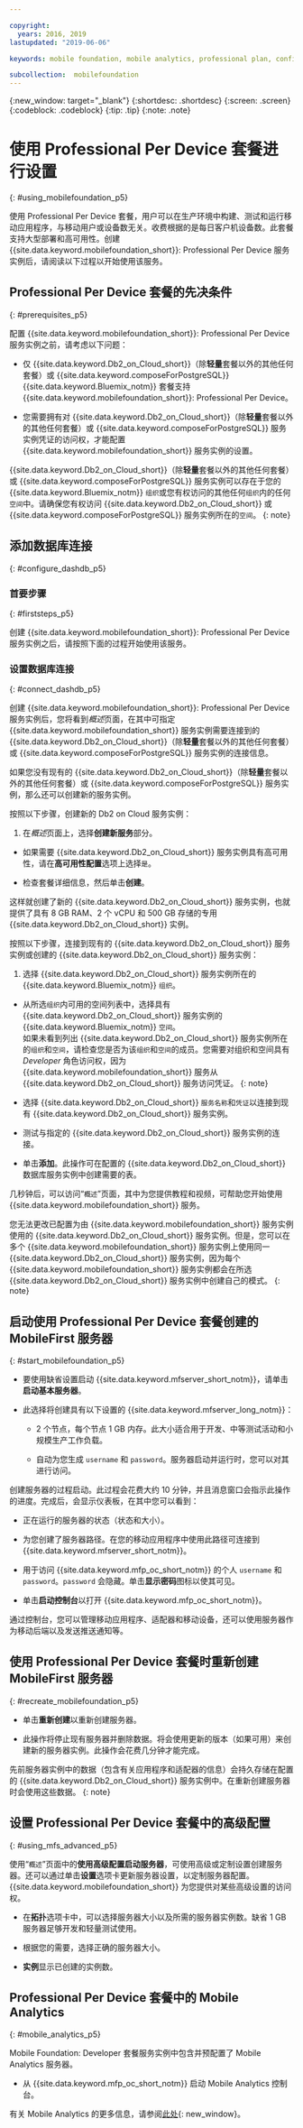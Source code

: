 ```yaml
---

copyright:
  years: 2016, 2019
lastupdated: "2019-06-06"

keywords: mobile foundation, mobile analytics, professional plan, configure database

subcollection:  mobilefoundation
---
```


{:new_window: target="_blank"}
{:shortdesc: .shortdesc}
{:screen:  .screen}
{:codeblock:  .codeblock}
{:tip: .tip}
{:note: .note}

#	使用 Professional Per Device 套餐进行设置
{: #using_mobilefoundation_p5}

使用 Professional Per Device 套餐，用户可以在生产环境中构建、测试和运行移动应用程序，与移动用户或设备数无关。收费根据的是每日客户机设备数。此套餐支持大型部署和高可用性。创建 {{site.data.keyword.mobilefoundation_short}}: Professional Per Device 服务实例后，请阅读以下过程以开始使用该服务。

## Professional Per Device 套餐的先决条件
{: #prerequisites_p5}

配置 {{site.data.keyword.mobilefoundation_short}}: Professional Per Device 服务实例之前，请考虑以下问题：
* 仅 {{site.data.keyword.Db2_on_Cloud_short}}（除**轻量**套餐以外的其他任何套餐）或 {{site.data.keyword.composeForPostgreSQL}} {{site.data.keyword.Bluemix_notm}} 套餐支持 {{site.data.keyword.mobilefoundation_short}}: Professional Per Device。

* 您需要拥有对 {{site.data.keyword.Db2_on_Cloud_short}}（除**轻量**套餐以外的其他任何套餐）或 {{site.data.keyword.composeForPostgreSQL}} 服务实例凭证的访问权，才能配置 {{site.data.keyword.mobilefoundation_short}} 服务实例的设置。

{{site.data.keyword.Db2_on_Cloud_short}}（除**轻量**套餐以外的其他任何套餐）或 {{site.data.keyword.composeForPostgreSQL}} 服务实例可以存在于您的 {{site.data.keyword.Bluemix_notm}} `组织`或您有权访问的其他任何`组织`内的任何`空间`中。请确保您有权访问 {{site.data.keyword.Db2_on_Cloud_short}} 或 {{site.data.keyword.composeForPostgreSQL}} 服务实例所在的`空间`。
{: note}

## 添加数据库连接
{: #configure_dashdb_p5}

###  首要步骤
{: #firststeps_p5}

创建 {{site.data.keyword.mobilefoundation_short}}: Professional Per Device 服务实例之后，请按照下面的过程开始使用该服务。

### 设置数据库连接
{: #connect_dashdb_p5}

创建 {{site.data.keyword.mobilefoundation_short}}: Professional Per Device 服务实例后，您将看到*概述*页面，在其中可指定 {{site.data.keyword.mobilefoundation_short}} 服务实例需要连接到的 {{site.data.keyword.Db2_on_Cloud_short}}（除**轻量**套餐以外的其他任何套餐）或 {{site.data.keyword.composeForPostgreSQL}} 服务实例的连接信息。

如果您没有现有的 {{site.data.keyword.Db2_on_Cloud_short}}（除**轻量**套餐以外的其他任何套餐）或 {{site.data.keyword.composeForPostgreSQL}} 服务实例，那么还可以创建新的服务实例。

按照以下步骤，创建新的 Db2 on Cloud 服务实例：

1. 在*概述*页面上，选择**创建新服务**部分。

+ 如果需要 {{site.data.keyword.Db2_on_Cloud_short}} 服务实例具有高可用性，请在**高可用性配置**选项上选择`是`。

+ 检查套餐详细信息，然后单击**创建**。

这样就创建了新的 {{site.data.keyword.Db2_on_Cloud_short}} 服务实例，也就提供了具有 8 GB RAM、2 个 vCPU 和 500 GB 存储的专用 {{site.data.keyword.Db2_on_Cloud_short}} 实例。

按照以下步骤，连接到现有的 {{site.data.keyword.Db2_on_Cloud_short}} 服务实例或创建的 {{site.data.keyword.Db2_on_Cloud_short}} 服务实例：

1. 选择 {{site.data.keyword.Db2_on_Cloud_short}} 服务实例所在的 {{site.data.keyword.Bluemix_notm}} `组织`。

+ 从所选`组织`内可用的空间列表中，选择具有 {{site.data.keyword.Db2_on_Cloud_short}} 服务实例的 {{site.data.keyword.Bluemix_notm}} `空间`。   
如果未看到列出 {{site.data.keyword.Db2_on_Cloud_short}} 服务实例所在的`组织`和`空间`，请检查您是否为该`组织`和`空间`的成员。您需要对组织和空间具有 *Developer* 角色访问权，因为 {{site.data.keyword.mobilefoundation_short}} 服务从 {{site.data.keyword.Db2_on_Cloud_short}} 服务访问凭证。
{: note}
+ 选择 {{site.data.keyword.Db2_on_Cloud_short}} `服务名称`和`凭证`以连接到现有 {{site.data.keyword.Db2_on_Cloud_short}} 服务实例。

+  测试与指定的 {{site.data.keyword.Db2_on_Cloud_short}} 服务实例的连接。

+  单击**添加**。此操作可在配置的 {{site.data.keyword.Db2_on_Cloud_short}} 数据库服务实例中创建需要的表。

几秒钟后，可以访问“`概述`”页面，其中为您提供教程和视频，可帮助您开始使用 {{site.data.keyword.mobilefoundation_short}} 服务。

您无法更改已配置为由 {{site.data.keyword.mobilefoundation_short}} 服务实例使用的 {{site.data.keyword.Db2_on_Cloud_short}} 服务实例。但是，您可以在多个 {{site.data.keyword.mobilefoundation_short}} 服务实例上使用同一 {{site.data.keyword.Db2_on_Cloud_short}} 服务实例，因为每个 {{site.data.keyword.mobilefoundation_short}} 服务实例都会在所选 {{site.data.keyword.Db2_on_Cloud_short}} 服务实例中创建自己的模式。
{: note}

## 启动使用 Professional Per Device 套餐创建的 MobileFirst 服务器
{: #start_mobilefoundation_p5}

* 要使用缺省设置启动 {{site.data.keyword.mfserver_short_notm}}，请单击**启动基本服务器**。

* 此选择将创建具有以下设置的 {{site.data.keyword.mfserver_long_notm}}：
    -  2 个节点，每个节点 1 GB 内存。此大小适合用于开发、中等测试活动和小规模生产工作负载。

    -	自动为您生成 `username` 和 `password`。服务器启动并运行时，您可以对其进行访问。

创建服务器的过程启动。此过程会花费大约 10 分钟，并且消息窗口会指示此操作的进度。完成后，会显示仪表板，在其中您可以看到：

  -	正在运行的服务器的状态（状态和大小）。

  -	为您创建了服务器路径。在您的移动应用程序中使用此路径可连接到 {{site.data.keyword.mfserver_short_notm}}。

  -	用于访问 {{site.data.keyword.mfp_oc_short_notm}} 的个人 `username` 和 `password`。`password` 会隐藏。单击**显示密码**图标以使其可见。

*	单击**启动控制台**以打开 {{site.data.keyword.mfp_oc_short_notm}}。


通过控制台，您可以管理移动应用程序、适配器和移动设备，还可以使用服务器作为移动后端以及发送推送通知等。



## 使用 Professional Per Device 套餐时重新创建 MobileFirst 服务器
{: #recreate_mobilefoundation_p5}

*	单击**重新创建**以重新创建服务器。

* 此操作将停止现有服务器并删除数据。将会使用更新的版本（如果可用）来创建新的服务器实例。此操作会花费几分钟才能完成。

先前服务器实例中的数据（包含有关应用程序和适配器的信息）会持久存储在配置的 {{site.data.keyword.Db2_on_Cloud_short}} 服务实例中。在重新创建服务器时会使用这些数据。
{: note}

##	设置 Professional Per Device 套餐中的高级配置
{: #using_mfs_advanced_p5}

使用“`概述`”页面中的**使用高级配置启动服务器**，可使用高级或定制设置创建服务器。还可以通过单击**设置**选项卡更新服务器设置，以定制服务器配置。{{site.data.keyword.mobilefoundation_short}} 为您提供对某些高级设置的访问权。

*	在**拓扑**选项卡中，可以选择服务器大小以及所需的服务器实例数。缺省 1 GB 服务器足够开发和轻量测试使用。
  - 根据您的需要，选择正确的服务器大小。

  - **实例**显示已创建的实例数。

## Professional Per Device 套餐中的 Mobile Analytics
{: #mobile_analytics_p5}

Mobile Foundation: Developer 套餐服务实例中包含并预配置了 Mobile Analytics 服务器。

* 从 {{site.data.keyword.mfp_oc_short_notm}} 启动 Mobile Analytics 控制台。

有关 Mobile Analytics 的更多信息，请参阅[此处](/docs/services/mobilefoundation?topic=mobilefoundation-instrument_your_app#instrument_your_app){: new_window}。
